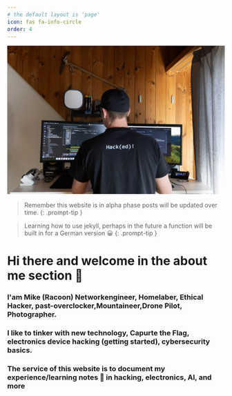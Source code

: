 ```yaml
---
# the default layout is 'page'
icon: fas fa-info-circle
order: 4
---
```


![header1](assets/img/web/titlepic.jpg "me")
> Remember this website is in alpha phase posts will be updated over time. 
{: .prompt-tip }

> Learning how to use jekyll, perhaps in the future a function will be built in for a German version 😀 
{: .prompt-tip }


# Hi there and welcome in the about me section 👏

### I'am Mike (Racoon) Networkengineer, Homelaber, Ethical Hacker, past-overclocker,Mountaineer,Drone Pilot, Photographer.

### I like to tinker with new technology, Capurte the Flag, electronics device hacking (getting started), cybersecurity basics.

### The service of this website is to document my experience/learning notes 📝 in hacking, electronics, AI, and more 
 




